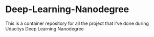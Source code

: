 # Deep-Learning-Nanodegree
This is a container repository for all the project that I've done during Udacitys Deep Learning Nanodegree
